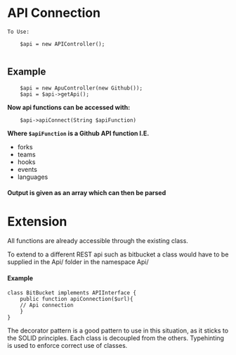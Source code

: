 # API Connection


`To Use:`
```
    $api = new APIController();
    
```
## Example

```
    $api = new ApuController(new Github());
    $api = $api->getApi();
```

**Now api functions can be accessed with:**

```
    $api->apiConnect(String $apiFunction)
```

**Where ```$apiFunction``` is a Github API function I.E.**

* forks
* teams
* hooks
* events
* languages

#### Output is given as an array which can then be parsed

# Extension

All functions are already accessible through the existing class.

To extend to a different REST api such as bitbucket a class would have to be supplied in
the Api/ folder in the namespace Api/ 

#### Example 

```
class BitBucket implements APIInterface {
    public function apiConnection($url){
    // Api connection
    }
}
```

The decorator pattern is a good pattern to use in this situation, as it sticks to the SOLID principles. Each class is decoupled from the others. Typehinting is used to enforce correct use of classes.